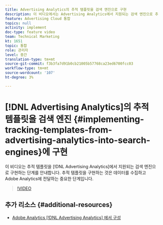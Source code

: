 ```yaml
---
title: Advertising Analytics의 추적 템플릿을 검색 엔진으로 구현
description: 이 비디오에서는 Advertising Analytics에서 지원되는 검색 엔진으로 추적 템플릿을 구현하는 단계를 안내합니다. 추적 템플릿을 구현하는 것은 데이터를 수집하고 Adobe Analytics에 전달하는 중요한 단계입니다.
feature: Advertising Cloud 통합
topics: null
activity: implement
doc-type: feature video
team: Technical Marketing
kt: 1651
topic: 통합
role: 관리자
level: 중간
translation-type: tm+mt
source-git-commit: f3b3fa7d91b0cb21005b57768ca23ed6700fcc03
workflow-type: tm+mt
source-wordcount: '107'
ht-degree: 3%

---
```



# [!DNL Advertising Analytics]의 추적 템플릿을 검색 엔진 {#implementing-tracking-templates-from-advertising-analytics-into-search-engines}에 구현

이 비디오는 추적 템플릿을 [!DNL Advertising Analytics]에서 지원되는 검색 엔진으로 구현하는 단계를 안내합니다. 추적 템플릿을 구현하는 것은 데이터를 수집하고 Adobe Analytics에 전달하는 중요한 단계입니다.

>[!VIDEO](https://video.tv.adobe.com/v/23120/?quality=12)

## 추가 리소스 {#additional-resources}

* [Adobe Analytics [!DNL Advertising Analytics] 에서 구성](https://helpx.adobe.com/analytics/kt/using/advertising-analytics-feature-video-configure.html)
